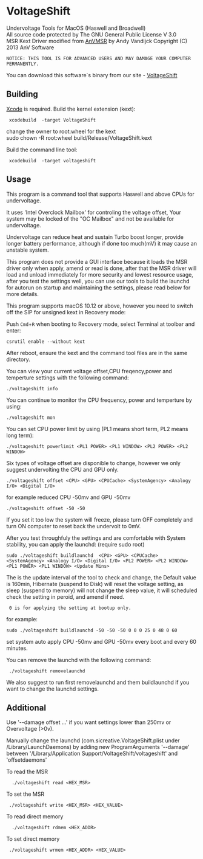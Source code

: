 # VoltageShift 
Undervoltage Tools for MacOS (Haswell and Broadwell)<br />
All source code protected by      The GNU General Public License V 3.0   <br />
MSR Kext Driver modified from 
[AnVMSR](http://www.insanelymac.com/forum/topic/291833-anvmsr-v10-tool-and-driver-to-read-from-or-write-to-cpu-msr-registers/)
by  Andy Vandijck Copyright (C) 2013 AnV Software

    NOTICE: THIS TOOL IS FOR ADVANCED USERS AND MAY DAMAGE YOUR COMPUTER PERMANENTLY. 

You can download this software´s binary from our site -
[VoltageShift](http://sitechprog.blogspot.com/2017/06/voltageshift.html)

Building
--------
[Xcode](https://developer.apple.com/xcode/) is required. 
Build the kernel extension (kext):

     xcodebuild  -target VoltageShift
     
change the owner to root:wheel for the kext <br />
      sudo chown -R root:wheel build/Release/VoltageShift.kext
    
Build the command line tool:

     xcodebuild  -target voltageshift
     
   

Usage
--------
This program is a command tool that supports Haswell and above CPUs for undervoltage.

It uses 'Intel Overclock Mailbox' for controling the voltage offset, 
Your system may be locked of the "OC Mailbox" and not be available for undervoltage.

Undervoltage can reduce heat and sustain Turbo boost longer, provide longer battery performance, although if done too much(mV) it may cause an unstable system.

This program does not provide a GUI interface because it loads the MSR driver only when apply, amend or read is done, after that the MSR driver will load and unload immediately for more security and lowest resource usage, after you test the settings well, you can use our tools to build the launchd for autorun on startup and maintaining the settings, please read below for more details. 

This program supports macOS 10.12 or above, however you need to switch off the SIP for unsigned kext in Recovery mode:

Push `Cmd`+`R` when booting to Recovery mode, select Terminal at toolbar and enter: 
    
    csrutil enable --without kext
    
After reboot, ensure the kext and the command tool files are in the same directory.


You can view your current voltage offset,CPU freqency,power and temperture settings with the following command:

    ./voltageshift info
    
You can continue to monitor the CPU frequency, power and temperture by using:

    ./voltageshift mon
    
You can set CPU power limit by using (PL1 means short term, PL2 means long term):

    ./voltageshift powerlimit <PL1 POWER> <PL1 WINDOW> <PL2 POWER> <PL2 WINDOW>

Six types of voltage offset are disponible to change, however we only suggest undervolting the CPU and GPU only.

    ./voltageshift offset <CPU> <GPU> <CPUCache> <SystemAgency> <Analogy I/O> <Digital I/O>
    
for example reduced CPU -50mv and GPU -50mv

    ./voltageshift offset -50 -50

If you set it too low the system will freeze, please turn OFF completely and turn ON computer to reset back the undervolt to 0mV.

After you test throughfuly the settings and are comfortable with System stability, you can apply the launchd: (require sudo root)

    sudo ./voltageshift buildlaunchd  <CPU> <GPU> <CPUCache> <SystemAgency> <Analogy I/O> <Digital I/O> <PL2 POWER> <PL2 WINDOW> <PL1 POWER> <PL1 WINDOW> <Update Mins>

The <Update Mins> is the update interval of the tool to check and change, the Default value is 160min, Hibernate (suspend to Disk) will reset the voltage setting, as sleep (suspend to memory) will not change the sleep value, it will scheduled check the setting in peroid, and amend if need.

     0 is for applying the setting at bootup only.

    
for example:

    sudo ./voltageshift buildlaunchd -50 -50 -50 0 0 0 25 0 48 0 60

set system auto apply CPU -50mv and GPU -50mv every boot and every 60 minutes.


You can remove the launchd with the following command:

     ./voltageshift removelaunchd
     
     
We also suggest to run first removelaunchd and them buildlaunchd if you want to change the launchd settings. 


Additional
--------

   Use '--damage offset ...' if you want settings lower than 250mv or Overvoltage (>0v).
   
   Manually change the launchd (com.sicreative.VoltageShift.plist under /Library/LaunchDaemons)
   by adding new ProgramArguments '--damage' between 
   '/Library/Application Support/VoltageShift/voltageshift' and 'offsetdaemons'
   
   
   
   
   To read the MSR 
   
      ./voltageshift read <HEX_MSR>
      
   To set the MSR
   
     ./voltageshift write <HEX_MSR> <HEX_VALUE>

   To read direct memory

      ./voltageshift rdmem <HEX_ADDR>
 
   To set direct memory
   
     ./voltageshift wrmem <HEX_ADDR> <HEX_VALUE>


    




